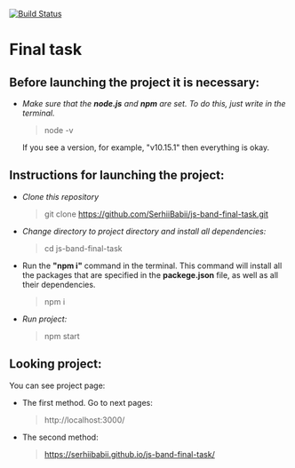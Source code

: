 [![Build Status](https://travis-ci.org/SerhiiBabii/js-band-final-task.svg?branch=master)](https://travis-ci.org/SerhiiBabii/js-band-final-task)

# Final task

## Before launching the project it is necessary:

- _Make sure that the **node.js** and **npm** are set. To do this, just write in the terminal._

  > node -v

  If you see a version, for example, "v10.15.1" then everything is okay.

## Instructions for launching the project:

- _Clone this repository_

  > git clone https://github.com/SerhiiBabii/js-band-final-task.git

- _Change directory to project directory and install all dependencies:_

  > cd js-band-final-task

- Run the **"npm i"** command in the terminal. This command will install all the packages that are specified in the **packege.json** file, as well as all their dependencies.

  > npm i

- _Run project:_
  > npm start

## Looking project:

You can see project page:

- The first method. Go to next pages:

  > http://localhost:3000/

- The second method:

  > https://serhiibabii.github.io/js-band-final-task/